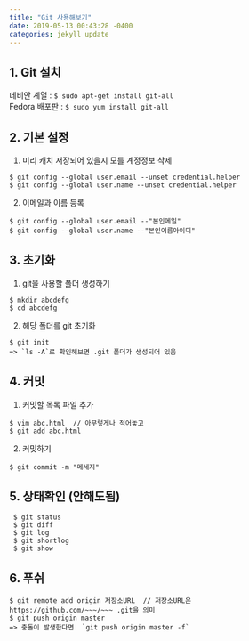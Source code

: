 ```yaml
---
title: "Git 사용해보기"
date: 2019-05-13 00:43:28 -0400
categories: jekyll update
---
```

## 1. Git 설치
 데비안 계열 : `$ sudo apt-get install git-all`  
 Fedora 배포판 : `$ sudo yum install git-all`  

## 2. 기본 설정
 1) 미리 캐치 저장되어 있을지 모를 계정정보 삭제  
 ```
 $ git config --global user.email --unset credential.helper 
 $ git config --global user.name --unset credential.helper
 ```

 2) 이메일과 이름 등록  
 ```
 $ git config --global user.email --"본인메일"
 $ git config --global user.name --"본인이름아이디"
 ```

## 3. 초기화
 1) git을 사용할 폴더 생성하기  
   ```
   $ mkdir abcdefg
   $ cd abcdefg
   ```
 2) 해당 폴더를 git 초기화  
   ```
   $ git init  
   => `ls -A`로 확인해보면 .git 폴더가 생성되어 있음
   ```
   
## 4. 커밋
 1) 커밋할 목록 파일 추가  
   ```
   $ vim abc.html  // 아무렇게나 적어놓고  
   $ git add abc.html
   ```
 2) 커밋하기  
  ```
  $ git commit -m "메세지"
  ```
  
## 5. 상태확인  (안해도됨)
```
 $ git status  
 $ git diff  
 $ git log  
 $ git shortlog  
 $ git show  
```
 
## 6. 푸쉬
 ```
 $ git remote add origin 저장소URL  // 저장소URL은 https://github.com/~~~/~~~ .git을 의미  
 $ git push origin master  
 => 충돌이 발생한다면  `git push origin master -f`  
```
